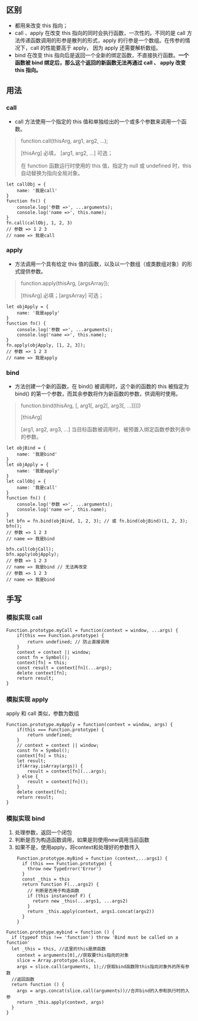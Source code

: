 区别
---
- 都用来改变 this 指向；
- call 、apply 在改变 this 指向的同时会执行函数，一次性的。不同的是 call 方法传递函数调用的形参是散列的形式，apply 的行参是一个数组。在传参的情况下，call 的性能要高于 apply， 因为 apply 还需要解析数组。
- bind 在改变 this 指向后是返回一个全新的绑定函数，不直接执行函数。**一个函数被 bind 绑定后，那么这个返回的新函数无法再通过 call 、 apply 改变 this 指向。**

用法
---
### call
+ call 方法使用一个指定的 this 值和单独给出的一个或多个参数来调用一个函数。
> 
> function.call(thisArg, arg1, arg2, ...);
> 
> [thisArg] 必填， [arg1, arg2, ...] 可选；
>
> 在 function 函数运行时使用的 this 值，指定为 null 或 undefined 时，this 自动替换为指向全局对象。 
```
let callObj = {
    name: '我是call'
}
function fn() {
    console.log('参数 =>', ...arguments);
    console.log('name =>', this.name);
}
fn.call(callObj, 1, 2, 3)
// 参数 => 1 2 3
// name => 我是call
```

### apply
+ 方法调用一个具有给定 this 值的函数，以及以一个数组（或类数组对象）的形式提供参数。
> function.apply(thisArg, [argsArray]);
> 
> [thisArg] 必填；[argsArray] 可选；
```
let objApply = {
    name: '我是apply'
}
function fn() {
    console.log('参数 =>', ...arguments);
    console.log('name =>', this.name);
}
fn.apply(objApply, [1, 2, 3]);
// 参数 => 1 2 3
// name => 我是apply
```

### bind
+ 方法创建一个新的函数，在 bind() 被调用时，这个新的函数的 this 被指定为 bind() 的第一个参数，而其余参数将作为新函数的参数，供调用时使用。
> function.bind(thisArg, [, arg1[, arg2[, arg3[, ...]]]])
>
> [thisArg] 
>
> [arg1, arg2, arg3, ...] 当目标函数被调用时，被预置入绑定函数参数列表中的参数。
```
let objBind = {
    name: '我是bind'
}
let objApply = {
    name: '我是apply'
}
let callObj = {
    name: '我是call'
}
function fn() {
    console.log('参数 =>', ...arguments);
    console.log('name =>', this.name);
}
let bfn = fn.bind(objBind, 1, 2, 3); // 或 fn.bind(objBind)(1, 2, 3);
bfn();
// 参数 => 1 2 3
// name => 我是bind

bfn.call(objCall);
bfn.apply(objApply);
// 参数 => 1 2 3
// name => 我是bind // 无法再改变
// 参数 => 1 2 3
// name => 我是bind
```

手写
---
### 模拟实现 call
```
Function.prototype.myCall = function(context = window, ...args) {
    if(this === Function.prototype) {
        return undefined; // 防止直接调用
    }
    context = context || window;
    const fn = Symbol();
    context[fn] = this;
    const result = context[fn](...args);
    delete context[fn];
    return result;
}
```

### 模拟实现 apply
apply 和 call 类似，参数为数组
```
Function.prototype.myApply = function(context = window, args) {
    if(this === Function.prototype) {
        return undefined;
    }
    // context = context || window;
    const fn = Symbol();
    context[fn] = this;
    let result;
    if(Array.isArray(args)) {
        result = context[fn](...args);
    } else {
        result = context[fn]();
    }
    delete context[fn];
    return result;
}
```

### 模拟实现 bind
1. 处理参数，返回一个闭包
2. 判断是否为构造函数调用，如果是则使用new调用当前函数
3. 如果不是，使用apply，将context和处理好的参数传入
```
    Function.prototype.myBind = function (context,...args1) {
      if (this === Function.prototype) {
        throw new TypeError('Error')
      }
      const _this = this
      return function F(...args2) {
        // 判断是否用于构造函数
        if (this instanceof F) {
          return new _this(...args1, ...args2)
        }
        return _this.apply(context, args1.concat(args2))
      }
    }
```
```
Function.prototype.mybind = function () {
  if (typeof this !== 'function') throw 'Bind must be called on a function'
  let _this = this, //这里的this是原函数
    context = arguments[0],//获取要this指向的对象
    slice = Array.prototype.slice,
    args = slice.call(arguments, 1);//获取bind函数除this指向对象外的所有参数
  //返回函数    
  return function () {
    args = args.concat(slice.call(arguments))//合并bind的入参和执行时的入参
    return _this.apply(context, args)
  }
}
```
